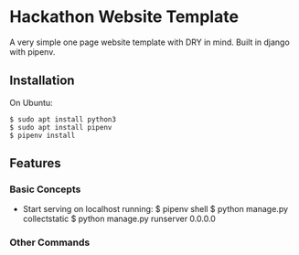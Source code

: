 Hackathon Website Template
==============================================

A very simple one page website template with DRY in mind. 
Built in django with pipenv.

Installation
------------
On Ubuntu:

    $ sudo apt install python3
    $ sudo apt install pipenv
    $ pipenv install
    
Features
----------
### Basic Concepts
-   Start serving on localhost running:
    $ pipenv shell
    $ python manage.py collectstatic
    $ python manage.py runserver 0.0.0.0
    
### Other Commands
